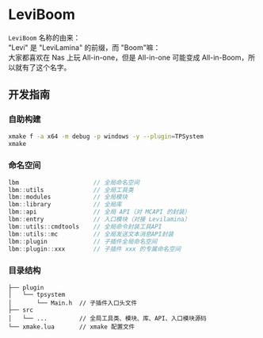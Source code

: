 # LeviBoom

`LeviBoom` 名称的由来：  
"Levi" 是 "LeviLamina" 的前缀，而 "Boom"嘛：  
大家都喜欢在 Nas 上玩 All-in-one，但是 All-in-one 可能变成 All-in-Boom，所以就有了这个名字。

## 开发指南

### 自助构建

```bash
xmake f -a x64 -m debug -p windows -y --plugin=TPSystem
xmake
```

### 命名空间

```cpp
lbm                     // 全局命名空间
lbm::utils              // 全局工具类
lbm::modules            // 全局模块
lbm::library            // 全局库
lbm::api                // 全局 API（对 MCAPI 的封装）
lbm::entry              // 入口模块（对接 Levilamina）
lbm::utils::cmdtools    // 全局命令封装工具API
lbm::utils::mc          // 全局发送文本消息API封装
lbm::plugin             // 子插件全局命名空间
lbm::plugin::xxx        // 子插件 xxx 的专属命名空间
```

### 目录结构

```
├── plugin
│   └── tpsystem
│       └── Main.h  // 子插件入口头文件
├── src
│   └── ...         // 全局工具类、模块、库、API、入口模块源码
└── xmake.lua       // xmake 配置文件
```
